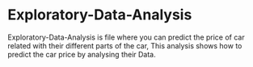 # Exploratory-Data-Analysis

Exploratory-Data-Analysis is file where you can predict the price of car related with their different parts of the car, This analysis shows how to predict the car price by analysing their Data.
